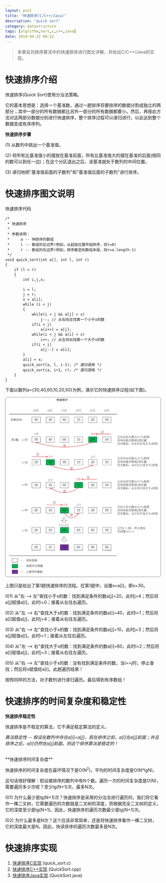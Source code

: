 ```yaml
---
layout: post
title: "快速排序(C/C++/Java)"
description: "quick sort"
category: datastructure
tags: [algrithm,sort,c,c++,java]
date: 2014-04-22 09:12
---
```




> 本章会对排序算法中的快速排序进行图文详解，并给出C/C++/Java的实现。

# 快速排序介绍

快速排序(Quick Sort)使用分治法策略。

它的基本思想是：选择一个基准数，通过一趟排序将要排序的数据分割成独立的两部分；其中一部分的所有数据都比另外一部分的所有数据都要小。然后，再按此方法对这两部分数据分别进行快速排序，整个排序过程可以递归进行，以此达到整个数据变成有序序列。

**快速排序步骤**

(1) 从数列中挑出一个基准值。

(2) 将所有比基准值小的摆放在基准前面，所有比基准值大的摆在基准的后面(相同的数可以到任一边)；在这个分区退出之后，该基准就处于数列的中间位置。

(3) 递归地把"基准值前面的子数列"和"基准值后面的子数列"进行排序。



# 快速排序图文说明

快速排序代码

    /*
     * 快速排序
     *
     * 参数说明：
     *     a -- 待排序的数组
     *     l -- 数组的左边界(例如，从起始位置开始排序，则l=0)
     *     r -- 数组的右边界(例如，排序截至到数组末尾，则r=a.length-1)
     */
    void quick_sort(int a[], int l, int r)
    {
        if (l < r)
        {
            int i,j,x;

            i = l;
            j = r;
            x = a[i];
            while (i < j)
            {
                while(i < j && a[j] > x)
                    j--; // 从右向左找第一个小于x的数
                if(i < j)
                    a[i++] = a[j];
                while(i < j && a[i] < x)
                    i++; // 从左向右找第一个大于x的数
                if(i < j)
                    a[j--] = a[i];
            }
            a[i] = x;
            quick_sort(a, l, i-1); /* 递归调用 */
            quick_sort(a, i+1, r); /* 递归调用 */
        }
    }

下面以数列a={30,40,60,10,20,50}为例，演示它的快速排序过程(如下图)。

![img](/media/pic/datastruct_algrithm/algrithm/quick_01.jpg)

上图只是给出了第1趟快速排序的流程。在第1趟中，设置x=a[i]，即x=30。

(01) 从"右 -->  左"查找小于x的数：找到满足条件的数a[j]=20，此时j=4；然后将a[j]赋值a[i]，此时i=0；接着从左往右遍历。

(02) 从"左 -->  右"查找大于x的数：找到满足条件的数a[i]=40，此时i=1；然后将a[i]赋值a[j]，此时j=4；接着从右往左遍历。

(03) 从"右 -->  左"查找小于x的数：找到满足条件的数a[j]=10，此时j=3；然后将a[j]赋值a[i]，此时i=1；接着从左往右遍历。

(04) 从"左 -->  右"查找大于x的数：找到满足条件的数a[i]=60，此时i=2；然后将a[i]赋值a[j]，此时j=3；接着从右往左遍历。

(05) 从"右 -->  左"查找小于x的数：没有找到满足条件的数。当i>=j时，停止查找；然后将x赋值给a[i]。此趟遍历结束！

按照同样的方法，对子数列进行递归遍历。最后得到有序数组！



# 快速排序的时间复杂度和稳定性

**快速排序稳定性**

快速排序是不稳定的算法，它不满足稳定算法的定义。

*算法稳定性 -- 假设在数列中存在a[i]=a[j]，若在排序之前，a[i]在a[j]前面；并且排序之后，a[i]仍然在a[j]前面。则这个排序算法是稳定的！*

<br/>
**快速排序时间复杂度**

快速排序的时间复杂度在最坏情况下是O(N<sup>2</sup>)，平均的时间复杂度是O(N*lgN)。

这句话很好理解：假设被排序的数列中有N个数。遍历一次的时间复杂度是O(N)，需要遍历多少次呢？至少lg(N+1)次，最多N次。

(01) 为什么最少是lg(N+1)次？快速排序是采用的分治法进行遍历的，我们将它看作一棵二叉树，它需要遍历的次数就是二叉树的深度，而根据完全二叉树的定义，它的深度至少是lg(N+1)。因此，快速排序的遍历次数最少是lg(N+1)次。

(02) 为什么最多是N次？这个应该非常简单，还是将快速排序看作一棵二叉树，它的深度最大是N。因此，快读排序的遍历次数最多是N次。



# 快速排序实现

1. [快速排序C实现][link_qucksortsort_c] (quick_sort.c)
2. [快速排序C++实现][link_qucksortsort_cplus] (QuickSort.cpp)
3. [快速排序Java实现][link_qucksortsort_java] (QuickSort.java)

[link_qucksortsort_c]: https://github.com/wangkuiwu/datastructs_and_algorithm/blob/master/source/algrightm/sort/quick_sort/c/quick_sort.c
[link_qucksortsort_cplus]: https://github.com/wangkuiwu/datastructs_and_algorithm/blob/master/source/algrightm/sort/quick_sort/cplus/QuickSort.cpp
[link_qucksortsort_java]: https://github.com/wangkuiwu/datastructs_and_algorithm/blob/master/source/algrightm/sort/quick_sort/java/QuickSort.java
